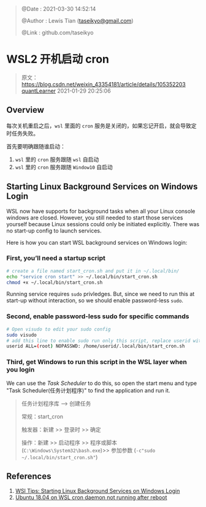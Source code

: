 > @Date    : 2021-03-30 14:52:14
>
> @Author  : Lewis Tian (taseikyo@gmail.com)
>
> @Link    : github.com/taseikyo

# WSL2 开机启动 cron

> 原文：https://blog.csdn.net/weixin_43354181/article/details/105352203 [quantLearner](https://blog.csdn.net/The_Time_Runner) 2021-01-29 20:25:06

## Overview

每次关机重启之后，`wsl` 里面的 `cron` 服务是关闭的，如果忘记开启，就会导致定时任务失败。

首先要明确跟随谁启动：

1. `wsl` 里的 `cron` 服务跟随 `wsl` 自启动
2. `wsl` 里的 `cron` 服务跟随 `Window10` 自启动

## Starting Linux Background Services on Windows Login

WSL now have supports for background tasks when all your Linux console windows are closed. However, you still needed to start those services yourself because Linux sessions could only be initiated explicitly. There was no start-up config to launch services.

Here is how you can start WSL background services on Windows login:

### First, you’ll need a startup script

```Bash
# create a file named start_cron.sh and put it in ~/.local/bin/
echo "service cron start" >> ~/.local/bin/start_cron.sh
chmod +x ~/.local/bin/start_cron.sh
```

Running service requires `sudo` privledges. But, since we need to run this at start-up without interaction, so we should enable password-less `sudo`.

### Second, enable password-less sudo for specific commands

```Bash
# Open visudo to edit your sudo config
sudo visudo
# add this line to enable sudo run only this script, replace userid with your own
userid ALL=(root) NOPASSWD: /home/userid/.local/bin/start_cron.sh
```

### Third, get Windows to run this script in the WSL layer when you login

We can use the *Task Scheduler* to do this, so open the start menu and type "Task Scheduler(任务计划程序)" to find the application and run it.

> 任务计划程序库 --> 创建任务
> 
> 常规：start_cron
> 
> 触发器：新建 >> 登录时 >> 确定
> 
> 操作：新建 >> 启动程序 >> 程序或脚本 (`C:\Windows\System32\bash.exe`)>> 参加参数 (`-c"sudo ~/.local/bin/start_cron.sh"`)

## References

1. [WSl Tips: Starting Linux Background Services on Windows Login](https://dev.to/ironfroggy/wsl-tips-starting-linux-background-services-on-windows-login-3o98)
2. [Ubuntu 18.04 on WSL cron daemon not running after reboot](https://askubuntu.com/questions/1165969/ubuntu-18-04-on-wsl-cron-daemon-not-running-after-reboot)
